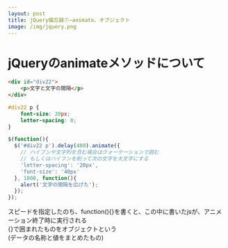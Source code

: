 ```yaml
---
layout: post
title: jQuery備忘録⑦~animate、オブジェクト
image: /img/jquery.png
---
```


# jQueryのanimateメソッドについて

```html
<div id="div22">
    <p>文字と文字の間隔</p>
</div>
```

```css
#div22 p {
    font-size: 20px;
    letter-spacing: 0;
}
```

```javascript
$(function(){
  $('#div22 p').delay(400).animate({
    // ハイフンや文字列を含む場合はクォーテーションで囲む
    // もしくはハイフンを削って次の文字を大文字にする
    'letter-spacing': '20px',
    'font-size': '40px'
  }, 1000, function(){
    alert('文字の間隔を広げた');
  });
});
```

スピードを指定したのち、function(){}を書くと、この中に書いたjsが、アニメーション終了時に実行される   
{}で囲まれたものをオブジェクトという   
(データの名称と値をまとめたもの)   
